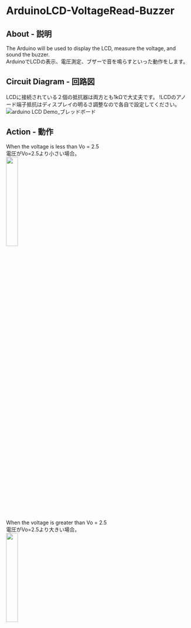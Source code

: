 # ArduinoLCD-VoltageRead-Buzzer
## About - 説明
The Arduino will be used to display the LCD, measure the voltage, and sound the buzzer.  
ArduinoでLCDの表示、電圧測定、ブザーで音を鳴らすといった動作をします。

## Circuit Diagram - 回路図
LCDに接続されている２個の抵抗器は両方とも1kΩで大丈夫です。
!LCDのアノード端子抵抗はディスプレイの明るさ調整なので各自で設定してください。
![arduino LCD Demo_ブレッドボード](https://user-images.githubusercontent.com/25848834/141890894-3c2fa0f4-0ca3-48cd-850c-ea7c65327449.png)  
  
## Action - 動作
When the voltage is less than Vo = 2.5  
電圧がVo=2.5より小さい場合。  
<img src="https://user-images.githubusercontent.com/25848834/141922863-ef84a02e-313f-4f9d-8d35-c503d6eab375.jpg" width="25%">  
  
When the voltage is greater than Vo = 2.5  
電圧がVo=2.5より大きい場合。  
<img src="https://user-images.githubusercontent.com/25848834/141922878-ff2797fe-49a7-4a35-ac02-08fd3b7bc51e.jpg" width="25%">
